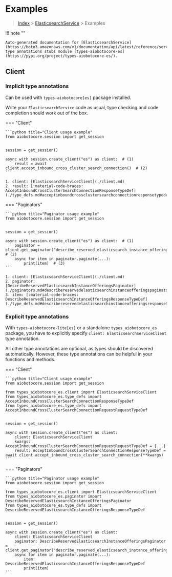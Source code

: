 # Examples

> [Index](../README.md) > [ElasticsearchService](./README.md) > Examples

!!! note ""

    Auto-generated documentation for [ElasticsearchService](https://boto3.amazonaws.com/v1/documentation/api/latest/reference/services/es.html#ElasticsearchService)
    type annotations stubs module [types-aiobotocore-es](https://pypi.org/project/types-aiobotocore-es/).

## Client

### Implicit type annotations

Can be used with `types-aiobotocore[es]` package installed.

Write your `ElasticsearchService` code as usual,
type checking and code completion should work out of the box.



=== "Client"

    ```python title="Client usage example"
    from aiobotocore.session import get_session


    session = get_session()

    async with session.create_client("es") as client:  # (1)
        result = await client.accept_inbound_cross_cluster_search_connection()  # (2)
    ```

    1. client: [ElasticsearchServiceClient](./client.md)
    2. result: [:material-code-braces: AcceptInboundCrossClusterSearchConnectionResponseTypeDef](./type_defs.md#acceptinboundcrossclustersearchconnectionresponsetypedef) 



=== "Paginators"

    ```python title="Paginator usage example"
    from aiobotocore.session import get_session


    session = get_session()

    async with session.create_client("es") as client:  # (1)
        paginator = client.get_paginator("describe_reserved_elasticsearch_instance_offerings")  # (2)
        async for item in paginator.paginate(...):
            print(item)  # (3)
    ```

    1. client: [ElasticsearchServiceClient](./client.md)
    2. paginator: [DescribeReservedElasticsearchInstanceOfferingsPaginator](./paginators.md#describereservedelasticsearchinstanceofferingspaginator)
    3. item: [:material-code-braces: DescribeReservedElasticsearchInstanceOfferingsResponseTypeDef](./type_defs.md#describereservedelasticsearchinstanceofferingsresponsetypedef) 




### Explicit type annotations

With `types-aiobotocore-lite[es]`
or a standalone `types_aiobotocore_es` package, you have to explicitly specify
`client: ElasticsearchServiceClient` type annotation.

All other type annotations are optional, as types should be discovered automatically.
However, these type annotations can be helpful in your functions and methods.


=== "Client"

    ```python title="Client usage example"
    from aiobotocore.session import get_session

    from types_aiobotocore_es.client import ElasticsearchServiceClient
    from types_aiobotocore_es.type_defs import AcceptInboundCrossClusterSearchConnectionResponseTypeDef
    from types_aiobotocore_es.type_defs import AcceptInboundCrossClusterSearchConnectionRequestRequestTypeDef


    session = get_session()

    async with session.create_client("es") as client:
        client: ElasticsearchServiceClient
        kwargs: AcceptInboundCrossClusterSearchConnectionRequestRequestTypeDef = {...}
        result: AcceptInboundCrossClusterSearchConnectionResponseTypeDef = await client.accept_inbound_cross_cluster_search_connection(**kwargs)
    ```



=== "Paginators"

    ```python title="Paginator usage example"
    from aiobotocore.session import get_session

    from types_aiobotocore_es.client import ElasticsearchServiceClient
    from types_aiobotocore_es.paginator import DescribeReservedElasticsearchInstanceOfferingsPaginator
    from types_aiobotocore_es.type_defs import DescribeReservedElasticsearchInstanceOfferingsResponseTypeDef


    session = get_session()

    async with session.create_client("es") as client:
        client: ElasticsearchServiceClient
        paginator: DescribeReservedElasticsearchInstanceOfferingsPaginator = client.get_paginator("describe_reserved_elasticsearch_instance_offerings")
        async for item in paginator.paginate(...):
            item: DescribeReservedElasticsearchInstanceOfferingsResponseTypeDef
            print(item)
    ```


